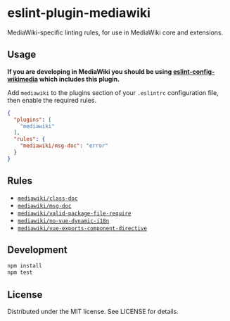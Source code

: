 # eslint-plugin-mediawiki
MediaWiki-specific linting rules, for use in MediaWiki core and extensions.

## Usage

__If you are developing in MediaWiki you should be using [eslint-config-wikimedia](https://github.com/wikimedia/eslint-config-wikimedia) which includes this plugin.__

Add `mediawiki` to the plugins section of your `.eslintrc` configuration file, then enable the required rules.

```json
{
  "plugins": [
    "mediawiki"
  ],
  "rules": {
    "mediawiki/msg-doc": "error"
  }
}
```

## Rules
* [`mediawiki/class-doc`](docs/rules/class-doc.md)
* [`mediawiki/msg-doc`](docs/rules/msg-doc.md)
* [`mediawiki/valid-package-file-require`](docs/rules/valid-package-file-require.md)
* [`mediawiki/no-vue-dynamic-i18n`](docs/rules/no-vue-dynamic-i18n.md)
* [`mediawiki/vue-exports-component-directive`](docs/rules/vue-exports-component-directive.md)

## Development

```sh
npm install
npm test
```

## License

Distributed under the MIT license. See LICENSE for details.
